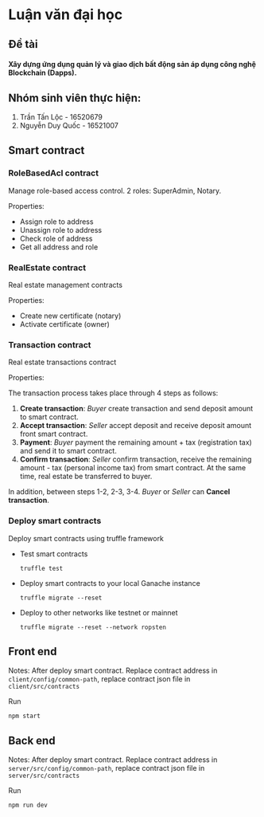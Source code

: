 # Luận văn đại học

## Đề tài

#### Xây dựng ứng dụng quản lý và giao dịch bất động sản áp dụng công nghệ Blockchain (Dapps).

## Nhóm sinh viên thực hiện:

1. Trần Tấn Lộc - 16520679
2. Nguyễn Duy Quốc - 16521007

## Smart contract

### RoleBasedAcl contract

Manage role-based access control. 2 roles: SuperAdmin, Notary.

Properties:

- Assign role to address
- Unassign role to address
- Check role of address
- Get all address and role

### RealEstate contract

Real estate management contracts

Properties:

- Create new certificate (notary)
- Activate certificate (owner)

### Transaction contract

Real estate transactions contract

Properties:

The transaction process takes place through 4 steps as follows:

1. <b>Create transaction</b>: <i>Buyer</i> create transaction and send deposit amount to smart contract.
2. <b>Accept transaction</b>: <i>Seller</i> accept deposit and receive deposit amount front smart contract.
3. <b>Payment</b>: <i>Buyer</i> payment the remaining amount + tax (registration tax) and send it to smart contract.
4. <b>Confirm transaction</b>: <i>Seller</i> confirm transaction, receive the remaining amount - tax (personal income tax) from smart contract. At the same time, real estate be transferred to buyer.

In addition, between steps 1-2, 2-3, 3-4. <i>Buyer</i> or <i>Seller</i> can <b>Cancel transaction</b>.

### Deploy smart contracts

Deploy smart contracts using truffle framework

- Test smart contracts
  ```
  truffle test
  ```
- Deploy smart contracts to your local Ganache instance
  ```
  truffle migrate --reset
  ```
- Deploy to other networks like testnet or mainnet
  ```
  truffle migrate --reset --network ropsten
  ```

## Front end

Notes: After deploy smart contract. Replace contract address in <code>client/config/common-path</code>, replace contract json file in <code>client/src/contracts</code>

Run

```
npm start
```

## Back end

Notes: After deploy smart contract. Replace contract address in <code>server/src/config/common-path</code>, replace contract json file in <code>server/src/contracts</code>

Run

```
npm run dev
```
